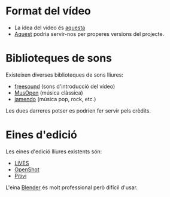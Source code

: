 # Format del vídeo #

  * La idea del vídeo és [aquesta](https://www.youtube.com/watch?v=VUUkMaNJ1KI)
  * [Aquest](https://www.youtube.com/watch?v=RDkjGD1kGdQ) podria servir-nos per properes versions del projecte.

# Biblioteques de sons #

Existeixen diverses biblioteques de sons lliures:
  * [freesound](http://www.freesound.org/browse/) (sons d'introducció del vídeo)
  * [MusOpen](https://musopen.org/music/) (música clàssica)
  * [jamendo](https://www.jamendo.com/en/search) (música pop, rock, etc.)

Les dues darreres potser es podrien fer servir pels crèdits.

# Eines d'edició #

Les eines d'edició lliures existents són:

  * [LiVES](http://lives.sourceforge.net/)
  * [OpenShot](http://www.openshot.org/)
  * [Pitivi](http://www.pitivi.org)

L'eina [Blender](http://www.blender.org) és molt professional però difícil d'usar.
